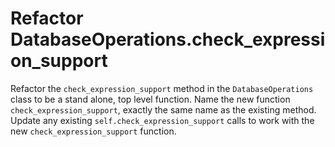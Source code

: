 # Refactor DatabaseOperations.check_expression_support

Refactor the `check_expression_support` method in the `DatabaseOperations` class to be a stand alone, top level function.
Name the new function `check_expression_support`, exactly the same name as the existing method.
Update any existing `self.check_expression_support` calls to work with the new `check_expression_support` function.
